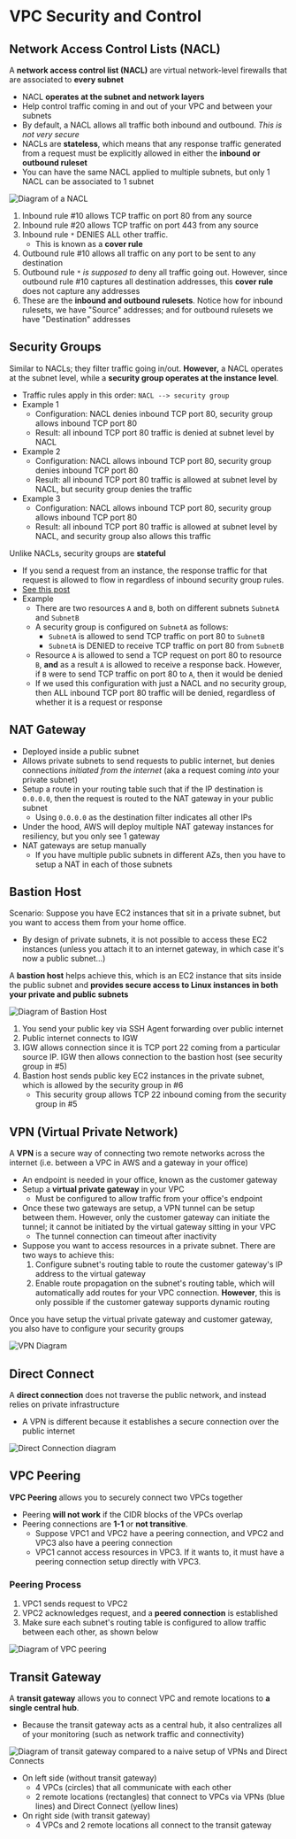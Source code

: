 # VPC Security and Control

## Network Access Control Lists (NACL)
A **network access control list (NACL)** are virtual network-level firewalls that are associated to **every subnet**
- NACL **operates at the subnet and network layers**
- Help control traffic coming in and out of your VPC and between your subnets
- By default, a NACL allows all traffic both inbound and outbound. _This is not very secure_
- NACLs are **stateless**, which means that any response traffic generated from a request must be explicitly allowed in either the **inbound or outbound ruleset**
- You can have the same NACL applied to multiple subnets, but only 1 NACL can be associated to 1 subnet

![Diagram of a NACL](./assets/nacl.png)
1. Inbound rule #10 allows TCP traffic on port 80 from any source
2. Inbound rule #20 allows TCP traffic on port 443 from any source
3. Inbound rule `*` DENIES ALL other traffic.
	- This is known as a **cover rule**
4. Outbound rule #10 allows all traffic on any port to be sent to any destination
5. Outbound rule `*` _is supposed to_ deny all traffic going out. However, since outbound rule #10 captures all destination addresses, this **cover rule** does not capture any addresses
6. These are the **inbound and outbound rulesets**. Notice how for inbound rulesets, we have "Source" addresses; and for outbound rulesets we have "Destination" addresses

## Security Groups
Similar to NACLs; they filter traffic going in/out. **However,** a NACL operates at the subnet level, while a **security group operates at the instance level**.
- Traffic rules apply in this order: `NACL --> security group`
- Example 1
	- Configuration: NACL denies inbound TCP port 80, security group allows inbound TCP port 80
	- Result: all inbound TCP port 80 traffic is denied at subnet level by NACL
- Example 2
	- Configuration: NACL allows inbound TCP port 80, security group denies inbound TCP port 80
	- Result: all inbound TCP port 80 traffic is allowed at subnet level by NACL, but security group denies the traffic
- Example 3
	- Configuration: NACL allows inbound TCP port 80, security group allows inbound TCP port 80
	- Result: all inbound TCP port 80 traffic is allowed at subnet level by NACL, and security group also allows this traffic

Unlike NACLs, security groups are **stateful**
- If you send a request from an instance, the response traffic for that request is allowed to flow in regardless of inbound security group rules.
- [See this post](https://stackoverflow.com/questions/53622935/what-is-meant-by-security-groups-are-stateful)
- Example
	- There are two resources `A` and `B`, both on different subnets `SubnetA` and `SubnetB`
	- A security group is configured on `SubnetA` as follows:
		- `SubnetA` is allowed to send TCP traffic on port 80 to `SubnetB`
		- `SubnetA` is DENIED to receive TCP traffic on port 80 from `SubnetB`
	- Resource `A` is allowed to send a TCP request on port 80 to resource `B`, **and** as a result `A` is allowed to receive a response back. However, if `B` were to send TCP traffic on port 80 to `A`, then it would be denied
	- If we used this configuration with just a NACL and no security group, then ALL inbound TCP port 80 traffic will be denied, regardless of whether it is a request or response

## NAT Gateway
- Deployed inside a public subnet
- Allows private subnets to send requests to public internet, but denies connections _initiated from the internet_ (aka a request coming _into_ your private subnet)
- Setup a route in your routing table such that if the IP destination is `0.0.0.0`, then the request is routed to the NAT gateway in your public subnet
	- Using `0.0.0.0` as the destination filter indicates all other IPs
- Under the hood, AWS will deploy multiple NAT gateway instances for resiliency, but you only see 1 gateway
- NAT gateways are setup manually
	- If you have multiple public subnets in different AZs, then you have to setup a NAT in each of those subnets

## Bastion Host
Scenario: Suppose you have EC2 instances that sit in a private subnet, but you want to access them from your home office.
- By design of private subnets, it is not possible to access these EC2 instances (unless you attach it to an internet gateway, in which case it's now a public subnet...)

A **bastion host** helps achieve this, which is an EC2 instance that sits inside the public subnet and **provides secure access to Linux instances in both your private and public subnets**

![Diagram of Bastion Host](./assets/bastion-host.png)
1. You send your public key via SSH Agent forwarding over public internet
2. Public internet connects to IGW
3. IGW allows connection since it is TCP port 22 coming from a particular source IP. IGW then allows connection to the bastion host (see security group in #5)
4. Bastion host sends public key EC2 instances in the private subnet, which is allowed by the security group in #6
	- This security group allows TCP 22 inbound coming from the security group in #5

## VPN (Virtual Private Network)
A **VPN** is a secure way of connecting two remote networks across the internet (i.e. between a VPC in AWS and a gateway in your office)
- An endpoint is needed in your office, known as the customer gateway
- Setup a **virtual private gateway** in your VPC
	- Must be configured to allow traffic from your office's endpoint
- Once these two gateways are setup, a VPN tunnel can be setup between them. However, only the customer gateway can initiate the tunnel; it cannot be initiated by the virtual gateway sitting in your VPC
	- The tunnel connection can timeout after inactivity
- Suppose you want to access resources in a private subnet. There are two ways to achieve this:
	1. Configure subnet's routing table to route the customer gateway's IP address to the virtual gateway
	2. Enable route propagation on the subnet's routing table, which will automatically add routes for your VPC connection. **However**, this is only possible if the customer gateway supports dynamic routing

Once you have setup the virtual private gateway and customer gateway, you also have to configure your security groups

![VPN Diagram](./assets/vpn.png)

## Direct Connect
A **direct connection** does not traverse the public network, and instead relies on private infrastructure
- A VPN is different because it establishes a secure connection over the public internet

![Direct Connection diagram](./assets/direct-connect.png)

## VPC Peering
**VPC Peering** allows you to securely connect two VPCs together
- Peering **will not work** if the CIDR blocks of the VPCs overlap
- Peering connections are **1-1** or **not transitive**.
	- Suppose VPC1 and VPC2 have a peering connection, and VPC2 and VPC3 also have a peering connection
	- VPC1 cannot access resources in VPC3. If it wants to, it must have a peering connection setup directly with VPC3.

### Peering Process
1. VPC1 sends request to VPC2
2. VPC2 acknowledges request, and a **peered connection** is established
3. Make sure each subnet's routing table is configured to allow traffic between each other, as shown below

![Diagram of VPC peering](./assets/vpc-peering.png)

## Transit Gateway
A **transit gateway** allows you to connect VPC and remote locations to **a single central hub**.
- Because the transit gateway acts as a central hub, it also centralizes all of your monitoring (such as network traffic and connectivity)

![Diagram of transit gateway compared to a naive setup of VPNs and Direct Connects](./assets/transit-gateway.png)
- On left side (without transit gateway)
	- 4 VPCs (circles) that all communicate with each other
	- 2 remote locations (rectangles) that connect to VPCs via VPNs (blue lines) and Direct Connect (yellow lines)
- On right side (with transit gateway)
	- 4 VPCs and 2 remote locations all connect to the transit gateway
